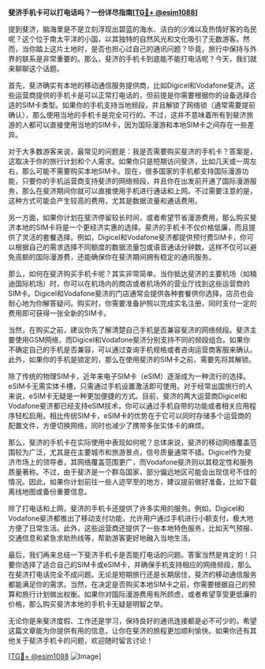 **斐济手机卡可以打电话吗？一份详尽指南[[TG💪+ @esim1088](https://t.me/s/esim1088)]**

提到斐济，脑海里是不是立刻浮现出碧蓝的海水、洁白的沙滩以及热情好客的岛民呢？这个位于南太平洋的小国，以其独特的自然风光和文化吸引了无数游客。然而，当你踏上这片土地时，是否也担心过自己的通讯问题？毕竟，旅行中保持与外界的联系是非常重要的。那么，斐济的手机卡到底能不能打电话呢？今天，我们就来聊聊这个话题。

首先，斐济确实有本地的移动通信服务提供商，比如Digicel和Vodafone斐济。这些运营商提供的手机卡是可以正常打电话的，但前提是你需要根据你的设备选择合适的SIM卡类型。如果你的手机支持当地频段，并且解锁了网络锁（通常需要提前确认），那么使用当地的手机卡是完全可行的。不过，这并不意味着所有到斐济旅游的人都可以直接使用当地的SIM卡，因为国际漫游和本地SIM卡之间存在一些差异。

对于大多数游客来说，最常见的问题是：我是否需要购买斐济的手机卡？答案是，这取决于你的旅行计划和个人需求。如果你只是短期访问斐济，比如几天或一周左右，那么可能不需要购买本地SIM卡。现在，很多国家的手机都支持国际漫游功能，只要你的手机运营商支持斐济的网络频段，并且你在出发前开通了国际漫游服务，那么在斐济期间你就可以直接使用手机进行通话和上网。不过需要注意的是，这种方式可能会产生较高的费用，尤其是数据流量和通话费用。

另一方面，如果你计划在斐济停留较长时间，或者希望节省漫游费用，那么购买斐济本地的SIM卡将是一个更经济实惠的选择。斐济的手机卡不仅价格低廉，而且提供了灵活的套餐选择。例如，Digicel和Vodafone斐济都提供预付费SIM卡，你可以根据自己的需求选择不同额度的数据流量包或语音通话分钟数。这样不仅可以避免高额的国际漫游费，还能确保你在斐济期间拥有稳定的通讯服务。

那么，如何在斐济购买手机卡呢？其实非常简单。当你抵达斐济的主要机场（如楠迪国际机场）时，你可以在机场内的商店或者机场外的营业厅找到这些运营商的SIM卡。Digicel和Vodafone斐济的门店通常会提供各种套餐供你选择，店员也会耐心地为你解答疑问。购买时，你需要准备护照以完成实名注册，同时支付一定的费用即可获得一张全新的SIM卡。

当然，在购买之前，建议你先了解清楚自己手机是否兼容斐济的网络频段。斐济主要使用GSM网络，而Digicel和Vodafone斐济分别支持不同的频段组合。如果你不确定自己的手机是否兼容，可以通过查询手机规格或者咨询运营商客服来确认。此外，如果你的手机是锁定的，那么在使用斐济的SIM卡之前，需要先将其解锁。

除了传统的物理SIM卡，近年来电子SIM卡（eSIM）逐渐成为一种流行的选择。eSIM卡无需实体卡槽，只需通过手机设置激活即可使用。对于经常出国旅行的人来说，eSIM卡无疑是一种更加便捷的方式。目前，斐济的两大运营商Digicel和Vodafone斐济都已经支持eSIM技术，你可以通过手机自带的功能或者相关应用程序轻松启用。相比传统SIM卡，eSIM卡的优势在于它可以同时存储多个运营商的配置文件，方便切换网络，同时也减少了携带多张实体卡的麻烦。

那么，斐济的手机卡在实际使用中表现如何呢？总体来说，斐济的移动网络覆盖范围较为广泛，尤其是在主要城市和旅游景点，信号质量通常不错。Digicel作为斐济市场上的领导者，其网络覆盖范围更广，而Vodafone斐济则以其稳定性和服务质量著称。不过，由于斐济是一个群岛国家，部分偏远地区可能会出现信号不佳的情况。因此，如果你计划前往一些人迹罕至的地方，建议提前做好准备，比如下载离线地图或备份重要信息。

除了打电话和上网，斐济的手机卡还提供了许多实用的服务。例如，Digicel和Vodafone斐济都推出了移动支付功能，允许用户通过手机进行小额支付，极大地方便了日常生活。此外，这些运营商还提供了一些本地特色服务，比如天气预报、交通信息和紧急求助热线等，帮助游客更好地融入当地生活。

最后，我们再来总结一下斐济手机卡是否能打电话的问题。答案当然是肯定的！只要你选择了适合自己的SIM卡或eSIM卡，并确保手机支持相应的网络频段，那么在斐济打电话完全不成问题。无论是短期旅行还是长期居住，斐济的移动通信服务都能满足你的需求。当然，在决定是否购买本地SIM卡之前，你需要根据自己的预算和旅行计划做出权衡。如果你对国际漫游费用有所顾虑，或者希望享受更低廉的价格，那么购买斐济本地的手机卡无疑是明智之举。

无论你是来斐济度假、工作还是学习，保持良好的通讯连接都是必不可少的。希望这篇文章能为你提供有用的信息，让你在斐济的旅程更加顺利愉快。如果你还有其他关于斐济手机卡的问题，欢迎随时留言讨论！

[[TG💪+ @esim1088](https://t.me/s/esim1088) ![Image](https://i.postimg.cc/4NQfJmqS/Snipaste-2025-05-13-00-14-12.png)]